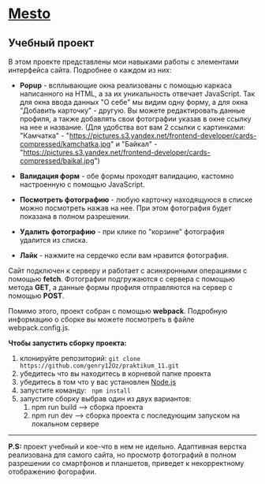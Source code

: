 [Mesto](https://genry12oz.github.io/praktikum_11/)
===
Учебный проект
---
В этом проекте представлены мои навыками работы с элементами интерфейса сайта. Подробнее о каждом из них:

* **Popup** - всплывающие окна реализованы с помощью каркаса написанного на HTML, а за их уникальность отвечает JavaScript. Так для окна ввода данных "О себе" мы видим одну форму, а для окна "Добавить карточку" - другую. Вы можете редактировать данные профиля, а также добавлять свои фотографии указав в окне ссылку на нее и название. (Для удобства вот вам 2 ссылки с картинками: "Камчатка" - "https://pictures.s3.yandex.net/frontend-developer/cards-compressed/kamchatka.jpg" и "Байкал" - "https://pictures.s3.yandex.net/frontend-developer/cards-compressed/baikal.jpg")

* **Валидация форм** - обе формы проходят валидацию, кастомно настроенную с помощью JavaScript.

* **Посмотреть фотографию** - любую карточку находящуюся в списке можно посмотреть нажав на нее. При этом фотография будет показана в полном разрешении.

* **Удалить фотографию** - при клике по "корзине" фотография удалится из списка.

* **Лайк** - нажмите на сердечко если вам нравится фотография.

Сайт подключен к серверу и работает с асинхронными операциями с помощью **fetch**. Фотографии подгружаются с сервера с помощью метода **GET**, а данные формы профиля отправляются на сервер с помощью **POST**.

Помимо этого, проект собран с помощью **webpack**. Подробную информацию о сборке вы можете посмотреть в файле webpack.config.js.

**Чтобы запустить сборку проекта:**
1. клонируйте репозиторий: ```git clone https://github.com/genry12Oz/praktikum_11.git```
2. убедитесь что вы находитесь в корневой папке проекта
3. убедитесь в том что у вас установлен [Node.js](https://nodejs.org/en/download/)
4. запустите команду: ``` npm install```
5. запустите сборку выбрав один из двух вариантов:
      1. npm run build --> сборка проекта
      2. npm run dev --> сборка проекта с последующим запуском на локальном сервере
---
**P.S:** проект учебный и кое-что в нем не идельно. Адаптивная верстка реализована для самого сайта, но просмотр фотографий в полном разрешении со смартфонов и планшетов, приведет к некорректному отображению фогорафии.
